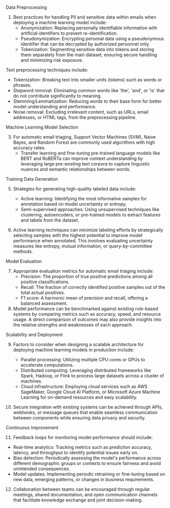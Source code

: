  Data Preprocessing

1. Best practices for handling PII and sensitive data within emails when deploying a machine learning model include:
   - Anonymization: Replacing personally identifiable information with artificial identifiers to prevent re-identification.
   - Pseudonymization: Encrypting personal data using a pseudonymous identifier that can be decrypted by authorized personnel only.
   - Tokenization: Segmenting sensitive data into tokens and storing them separately from the main dataset, ensuring secure handling and minimizing risk exposure.

Text preprocessing techniques include:
- Tokenization: Breaking text into smaller units (tokens) such as words or phrases.
- Stopword removal: Eliminating common words like 'the', 'and', or 'is' that do not contribute significantly to meaning.
- Stemming/Lemmatization: Reducing words to their base form for better model understanding and performance.
- Noise removal: Excluding irrelevant content, such as URLs, email addresses, or HTML tags, from the preprocessing pipeline.

Machine Learning Model Selection

3. For automatic email triaging, Support Vector Machines (SVM), Naive Bayes, and Random Forest are commonly used algorithms with high accuracy rates.
   - Transfer learning and fine-tuning pre-trained language models like BERT and RoBERTa can improve context understanding by leveraging large pre-existing text corpora to capture linguistic nuances and semantic relationships between words.

Training Data Generation

5. Strategies for generating high-quality labeled data include:
   - Active learning: Identifying the most informative samples for annotation based on model uncertainty or entropy.
   - Semi-supervised approaches: Using unsupervised techniques like clustering, autoencoders, or pre-trained models to extract features and labels from the dataset.
   
6. Active learning techniques can minimize labeling efforts by strategically selecting samples with the highest potential to improve model performance when annotated. This involves evaluating uncertainty measures like entropy, mutual information, or query-by-committee methods.

Model Evaluation

7. Appropriate evaluation metrics for automatic email triaging include:
   - Precision: The proportion of true positive predictions among all positive classifications.
   - Recall: The fraction of correctly identified positive samples out of the total actual positives.
   - F1 score: A harmonic mean of precision and recall, offering a balanced assessment.
8. Model performance can be benchmarked against existing rule-based systems by comparing metrics such as accuracy, speed, and resource usage. A direct comparison of outcomes may also provide insights into the relative strengths and weaknesses of each approach.

Scalability and Deployment

9. Factors to consider when designing a scalable architecture for deploying machine learning models in production include:
   - Parallel processing: Utilizing multiple CPU cores or GPUs to accelerate computations.
   - Distributed computing: Leveraging distributed frameworks like Spark, Hadoop, or Flink to process large datasets across a cluster of machines.
   - Cloud infrastructure: Employing cloud services such as AWS SageMaker, Google Cloud AI Platform, or Microsoft Azure Machine Learning for on-demand resources and easy scalability.

10. Secure integration with existing systems can be achieved through APIs, webhooks, or message queues that enable seamless communication between components while ensuring data privacy and security.

Continuous Improvement

11. Feedback loops for monitoring model performance should include:
   - Real-time analytics: Tracking metrics such as prediction accuracy, latency, and throughput to identify potential issues early on.
   - Bias detection: Periodically assessing the model's performance across different demographic groups or contexts to ensure fairness and avoid unintended consequences.
   - Model updates: Implementing periodic retraining or fine-tuning based on new data, emerging patterns, or changes in business requirements.

12. Collaboration between teams can be encouraged through regular meetings, shared documentation, and open communication channels that facilitate knowledge exchange and joint decision-making.